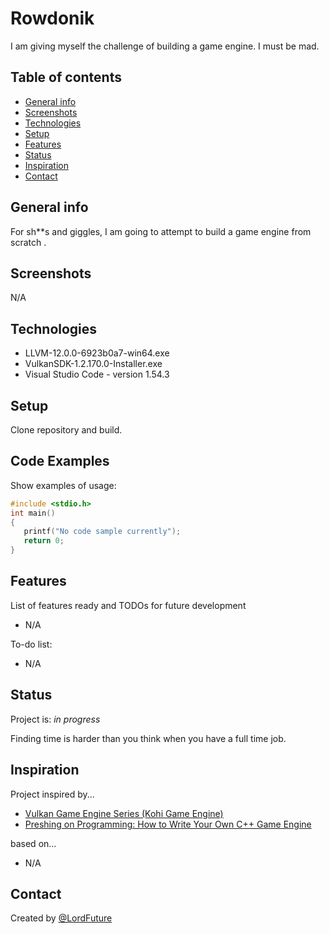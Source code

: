 # Rowdonik
I am giving myself the challenge of building a game engine. I must be mad.

## Table of contents
* [General info](#general-info)
* [Screenshots](#screenshots)
* [Technologies](#technologies)
* [Setup](#setup)
* [Features](#features)
* [Status](#status)
* [Inspiration](#inspiration)
* [Contact](#contact)

## General info
For sh\*\*s and giggles, I am going to attempt to build a game engine from scratch .

## Screenshots
N/A

## Technologies
* LLVM-12.0.0-6923b0a7-win64.exe
* VulkanSDK-1.2.170.0-Installer.exe
* Visual Studio Code - version 1.54.3

## Setup
Clone repository and build.

## Code Examples
Show examples of usage:
```c
#include <stdio.h>
int main()
{
   printf("No code sample currently");
   return 0;
}
```

## Features
List of features ready and TODOs for future development
* N/A

To-do list:
* N/A

## Status
Project is: _in progress_

Finding time is harder than you think when you have a full time job.

## Inspiration
Project inspired by...
* [Vulkan Game Engine Series (Kohi Game Engine)](https://www.youtube.com/playlist?list=PLv8Ddw9K0JPg1BEO-RS-0MYs423cvLVtj "Vulkan Game Engine Series (Kohi Game Engine)")
* [Preshing on Programming: How to Write Your Own C++ Game Engine](https://preshing.com/20171218/how-to-write-your-own-cpp-game-engine/ "Preshing on Programming: How to Write Your Own C++ Game Engine")

based on...
* N/A

## Contact
Created by [@LordFuture](https://github.com/LordFuture)